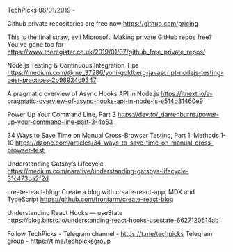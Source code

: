 TechPicks 08/01/2019 -

Github private repositories are free now
https://github.com/pricing

This is the final straw, evil Microsoft. Making private GitHub repos free? You've gone too far
https://www.theregister.co.uk/2019/01/07/github_free_private_repos/

Node.js Testing & Continuous Integration Tips
https://medium.com/@me_37286/yoni-goldberg-javascript-nodejs-testing-best-practices-2b98924c9347

A pragmatic overview of Async Hooks API in Node.js
https://itnext.io/a-pragmatic-overview-of-async-hooks-api-in-node-js-e514b31460e9

Power Up Your Command Line, Part 3
https://dev.to/_darrenburns/power-up-your-command-line-part-3-4o53

34 Ways to Save Time on Manual Cross-Browser Testing, Part 1: Methods 1-10
https://dzone.com/articles/34-ways-to-save-time-on-manual-cross-browser-testi

Understanding Gatsby’s Lifecycle
https://medium.com/narative/understanding-gatsbys-lifecycle-31c473ba2f2d

create-react-blog: Create a blog with create-react-app, MDX and TypeScript
https://github.com/frontarm/create-react-blog

Understanding React Hooks — useState
https://blog.bitsrc.io/understanding-react-hooks-usestate-6627120614ab

Follow TechPicks -
Telegram channel - https://t.me/techpicks
Telegram group - https://t.me/techpicksgroup